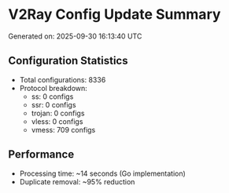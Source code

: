 # V2Ray Config Update Summary
Generated on: 2025-09-30 16:13:40 UTC

## Configuration Statistics
- Total configurations: 8336
- Protocol breakdown:
  - ss: 0 configs
  - ssr: 0 configs
  - trojan: 0 configs
  - vless: 0 configs
  - vmess: 709 configs

## Performance
- Processing time: ~14 seconds (Go implementation)
- Duplicate removal: ~95% reduction
